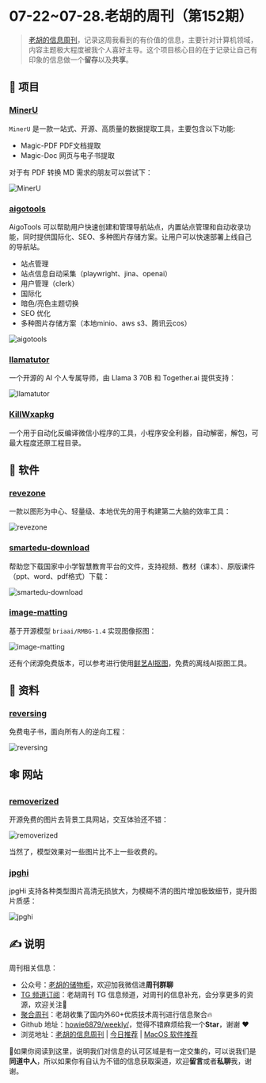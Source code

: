 # 07-22~07-28.老胡的周刊（第152期）

> [老胡的信息周刊](https://weekly.howie6879.com/)，记录这周我看到的有价值的信息，主要针对计算机领域，内容主题极大程度被我个人喜好主导。这个项目核心目的在于记录让自己有印象的信息做一个**留存**以及**共享**。

## 🎯 项目

### [MinerU](https://github.com/opendatalab/MinerU)

`MinerU` 是一款一站式、开源、高质量的数据提取工具，主要包含以下功能:

- Magic-PDF PDF文档提取
- Magic-Doc 网页与电子书提取

对于有 PDF 转换 MD 需求的朋友可以尝试下：

![MinerU](https://images-1252557999.file.myqcloud.com/uPic/MinerU.png)

### [aigotools](https://github.com/someu/aigotools)

AigoTools 可以帮助用户快速创建和管理导航站点，内置站点管理和自动收录功能，同时提供国际化、SEO、多种图片存储方案。让用户可以快速部署上线自己的导航站。

- 站点管理
- 站点信息自动采集（playwright、jina、openai）
- 用户管理（clerk）
- 国际化
- 暗色/亮色主题切换
- SEO 优化
- 多种图片存储方案（本地minio、aws s3、腾讯云cos）

![aigotools](https://images-1252557999.file.myqcloud.com/uPic/aigotools.jpg)

### [llamatutor](https://github.com/Nutlope/llamatutor)

一个开源的 AI 个人专属导师，由 Llama 3 70B 和 Together.ai 提供支持：

![llamatutor](https://images-1252557999.file.myqcloud.com/uPic/llamatutor.png)

### [KillWxapkg](https://github.com/Ackites/KillWxapkg)

一个用于自动化反编译微信小程序的工具，小程序安全利器，自动解密，解包，可最大程度还原工程目录。

## 🤖 软件

### [revezone](https://github.com/revezone/revezone)

一款以图形为中心、轻量级、本地优先的用于构建第二大脑的效率工具：

![revezone](https://images-1252557999.file.myqcloud.com/uPic/revezone.jpg)

### [smartedu-download](https://github.com/52beijixing/smartedu-download)

帮助您下载国家中小学智慧教育平台的文件，支持视频、教材（课本）、原版课件（ppt、word、pdf格式）下载：

![smartedu-download](https://images-1252557999.file.myqcloud.com/uPic/smartedu-download.jpg)

### [image-matting](https://github.com/pangxiaobin/image-matting)

基于开源模型 `briaai/RMBG-1.4` 实现图像抠图：

![image-matting](https://images-1252557999.file.myqcloud.com/uPic/image-matting.jpg)

还有个闭源免费版本，可以参考进行使用[鲜艺AI抠图](https://kt.94xy.com/)，免费的离线AI抠图工具。


## 👀 资料

### [reversing](https://0xinfection.github.io/reversing/)

免费电子书，面向所有人的逆向工程：

![reversing](https://images-1252557999.file.myqcloud.com/uPic/reversing.jpg)

## 🕸 网站

### [removerized](https://removerized.tech/)

开源免费的图片去背景工具网站，交互体验还不错：

![removerized](https://images-1252557999.file.myqcloud.com/uPic/removerized.jpg)

当然了，模型效果对一些图片比不上一些收费的。

### [jpghi](https://jpghi.com/)

jpgHi 支持各种类型图片高清无损放大，为模糊不清的图片增加极致细节，提升图片质感：

![jpghi](https://images-1252557999.file.myqcloud.com/uPic/jpghi.jpg)

## ✍️ 说明

周刊相关信息：

- 公众号：[老胡的储物柜](https://images-1252557999.file.myqcloud.com/uPic/ETIbMe.jpg)，欢迎加我微信进**周刊群聊**
- [TG 频道订阅](https://t.me/howie_weekly)：老胡周刊 TG 信息频道，对周刊的信息补充，会分享更多的资源，欢迎关注👏
- [聚合周刊](https://www.fre321.com/weekly)：老胡收集了国内外60+优质技术周刊进行信息聚合🔥
- Github 地址：[howie6879/weekly/](https://github.com/howie6879/weekly/)，觉得不错麻烦给我一个**Star**，谢谢 ❤️
- 浏览地址：[老胡的信息周刊](https://weekly.howie6879.com) | [今日推荐](https://weekly.howie6879.com/recommend/index.html) | [MacOS 软件推荐](https://weekly.howie6879.com/soft/mac.html)

🙌如果你阅读到这里，说明我们对信息的认可区域是有一定交集的，可以说我们是**同道中人**，所以如果你有自认为不错的信息获取渠道，欢迎**留言**或者**私聊**我，谢谢。
